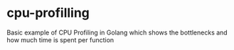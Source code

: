 # cpu-profilling
Basic example of CPU Profiling in Golang which shows the bottlenecks and how much time is spent per function
